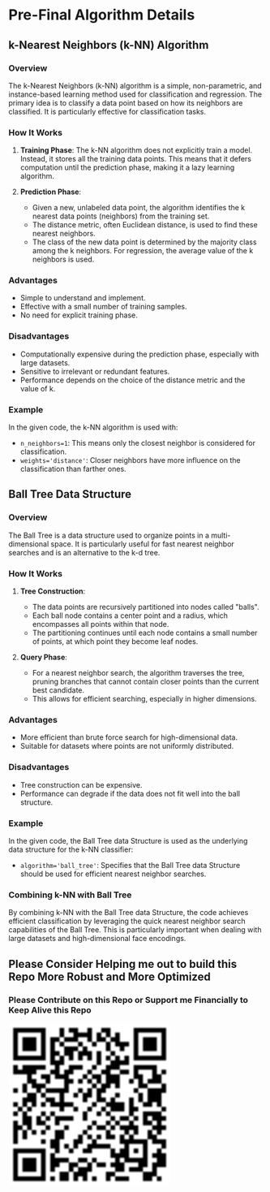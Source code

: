 # Pre-Final Algorithm Details 

## k-Nearest Neighbors (k-NN) Algorithm

### Overview
The k-Nearest Neighbors (k-NN) algorithm is a simple, non-parametric, and instance-based learning method used for classification and regression. The primary idea is to classify a data point based on how its neighbors are classified. It is particularly effective for classification tasks.

### How It Works
1. **Training Phase**: The k-NN algorithm does not explicitly train a model. Instead, it stores all the training data points. This means that it defers computation until the prediction phase, making it a lazy learning algorithm.
   
2. **Prediction Phase**:
    - Given a new, unlabeled data point, the algorithm identifies the k nearest data points (neighbors) from the training set.
    - The distance metric, often Euclidean distance, is used to find these nearest neighbors.
    - The class of the new data point is determined by the majority class among the k neighbors. For regression, the average value of the k neighbors is used.

### Advantages
- Simple to understand and implement.
- Effective with a small number of training samples.
- No need for explicit training phase.

### Disadvantages
- Computationally expensive during the prediction phase, especially with large datasets.
- Sensitive to irrelevant or redundant features.
- Performance depends on the choice of the distance metric and the value of k.

### Example
In the given code, the k-NN algorithm is used with:
- `n_neighbors=1`: This means only the closest neighbor is considered for classification.
- `weights='distance'`: Closer neighbors have more influence on the classification than farther ones.

## Ball Tree Data Structure

### Overview
The Ball Tree is a data structure used to organize points in a multi-dimensional space. It is particularly useful for fast nearest neighbor searches and is an alternative to the k-d tree.

### How It Works
1. **Tree Construction**:
    - The data points are recursively partitioned into nodes called "balls".
    - Each ball node contains a center point and a radius, which encompasses all points within that node.
    - The partitioning continues until each node contains a small number of points, at which point they become leaf nodes.

2. **Query Phase**:
    - For a nearest neighbor search, the algorithm traverses the tree, pruning branches that cannot contain closer points than the current best candidate.
    - This allows for efficient searching, especially in higher dimensions.

### Advantages
- More efficient than brute force search for high-dimensional data.
- Suitable for datasets where points are not uniformly distributed.

### Disadvantages
- Tree construction can be expensive.
- Performance can degrade if the data does not fit well into the ball structure.

### Example
In the given code, the Ball Tree data Structure is used as the underlying data structure for the k-NN classifier:
- `algorithm='ball_tree'`: Specifies that the Ball Tree data Structure should be used for efficient nearest neighbor searches.

### Combining k-NN with Ball Tree
By combining k-NN with the Ball Tree data Structure, the code achieves efficient classification by leveraging the quick nearest neighbor search capabilities of the Ball Tree. This is particularly important when dealing with large datasets and high-dimensional face encodings.



## Please Consider Helping me out to build this Repo More Robust and More Optimized 
### Please Contribute on this Repo or Support me Financially to Keep Alive this Repo


<img src="QrCode.svg" style="border-radius: 10px; background-color: white; width:320px;">
